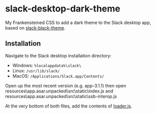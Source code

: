 # slack-desktop-dark-theme
My Frankensteined CSS to add a dark theme to the Slack desktop app, based on [slack-black-theme](https://github.com/d-fay/slack-black-theme).

## Installation

Navigate to the Slack desktop installation directory:
* Windows: `%localappdata%\slack\`
* Linux: `/usr/lib/slack/`
* MacOS: `/Applications/Slack.app/Contents/`

Open up the most recent version (e.g. app-3.1.1) then open resources\app.asar.unpacked\src\static\index.js and resources\app.asar.unpacked\src\static\ssb-interop.js

At the very bottom of both files, add the contents of [loader.js](loader.js).
